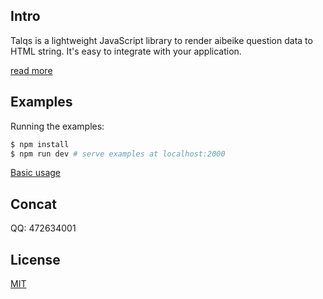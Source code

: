 ## Intro

Talqs is a lightweight JavaScript library to render aibeike question data to HTML string. It's easy to integrate with your application. 

[read more]( https://hejinjun.github.io/talqs-template/)

## Examples

Running the examples:

``` bash
$ npm install
$ npm run dev # serve examples at localhost:2000
```

[Basic usage](https://hejinjun.github.io/talqs-template/dist/demo/)

## Concat
 
 QQ: 472634001

## License

[MIT](http://opensource.org/licenses/MIT)